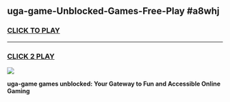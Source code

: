 
## uga-game-Unblocked-Games-Free-Play #a8whj
<h3>
<a href="https://us.freeplayer.one?title=uga-game&ref=9M">CLICK TO PLAY</a></h3>
<hr>

<h3>
<a href="https://us.freeplayer.one?title=uga-game&ref=9M">CLICK 2 PLAY</a>
  
</h3>

<a href="https://us.freeplayer.one?title=uga-game&ref=9M"><img src="https://clearcache.store/games.png"></a>


**uga-game games unblocked: Your Gateway to Fun and Accessible Online Gaming**

